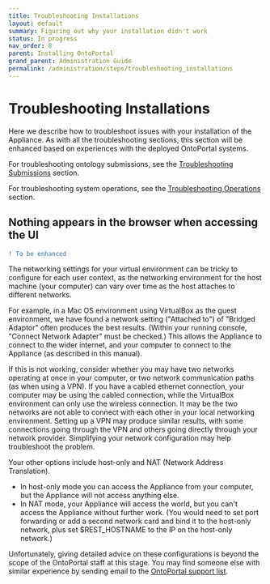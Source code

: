 ```yaml
---
title: Troubleshooting Installations
layout: default
summary: Figuring out why your installation didn't work
status: In progress
nav_order: 8
parent: Installing OntoPortal
grand_parent: Administration Guide
permalink: /administration/steps/troubleshooting_installations
---
```


# Troubleshooting Installations

Here we describe how to troubleshoot issues with your 
installation of the Appliance. 
As with all the troubleshooting sections, 
this section will be enhanced based on experiences 
with the deployed OntoPortal systems.

For troubleshooting ontology submissions, see the <a href="{{site.baseurl}}/administration/ontologies/troubleshooting_submissions">Troubleshooting Submissions</a> section.

For troubleshooting system operations, see the <a href="{{site.baseurl}}/administration/management/troubleshooting_operations">Troubleshooting Operations</a> section.

## Nothing appears in the browser when accessing the UI

```Diff
! To be enhanced
```

The networking settings for your virtual environment 
can be tricky to configure for each user context, as the networking environment
for the host machine (your computer) can vary over time 
as the host attaches to different networks. 

For example, in a Mac OS environment using VirtualBox as the guest environment, 
we have found a network setting ("Attached to") of "Bridged Adaptor"
often produces the best results. (Within your running console,
"Connect Network Adapter" must be checked.) 
This allows the Appliance to connect to the wider internet,
and your computer to connect to the Appliance (as described in this manual).

If this is not working, 
consider whether you may have two networks operating at once in your computer,
or two network communication paths (as when using a VPN).
If you have a cabled ethernet connection, 
your computer may be using the cabled connection, 
while the VirtualBox environment can only use the wireless connection.
It may be the two networks are not able to connect with each other in your
local networking environment. 
Setting up a VPN may produce similar results, with some connections
going through the VPN and others going directly through your network provider.
Simplifying your network configuration may help troubleshoot the problem.

Your other options include host-only and NAT (Network Address Translation). 
* In host-only mode you can access the Appliance from your computer,
but the Appliance will not access anything else.
* In NAT mode, your Appliance will access the world, 
but you can't access the Appliance without further work. 
(You would need to set port forwarding or 
add a second network card and bind it to the host-only network,
plus set $REST_HOSTNAME to the IP on the host-only network.)

Unfortunately, giving detailed advice on these configurations 
is beyond the scope of the OntoPortal staff at this stage.
You may find someone else with similar experience
by sending email to the [OntoPortal support list](mailto:{{site.support_email}}).





